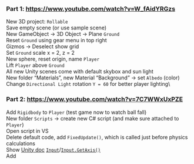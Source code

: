 ### Part 1: https://www.youtube.com/watch?v=W_fAidYRGzs
New 3D project: `Rollable`\
Save empty scene (or use sample scene)\
New GameObject -> 3D Object -> Plane `Ground`\
Reset `Ground` using gear menu in top right\
Gizmos -> Deselect show grid\
Set `Ground` scale x = 2, z = 2\
New sphere, reset origin, name `Player`\
Lift `Player` above `Ground`\
All new Unity scenes come with default skybox and sun light\
New folder “Materials”, new Material “Background” -> set `Albedo` (color)\
Change `Directional Light` rotation `Y = 60` for better player lighting\
### Part 2: https://www.youtube.com/watch?v=7C7WWxUxPZE
Add `Rigidbody` to `Player` (test game now to watch ball fall)\
New folder `Scripts` -> create new C# script (and make sure attached to `Player`)\
Open script in VS\
Delete default code, add `FixedUpdate()`, which is called just before physics calculations\
Show [Unity doc](https://docs.unity3d.com/ScriptReference/) [`Input`](https://docs.unity3d.com/ScriptReference/Input.html)/[`Input.GetAxis()`](https://docs.unity3d.com/ScriptReference/Input.GetAxis.html)\
Add 
